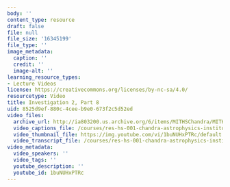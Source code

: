 ```yaml
---
body: ''
content_type: resource
draft: false
file: null
file_size: '16345199'
file_type: ''
image_metadata:
  caption: ''
  credit: ''
  image-alt: ''
learning_resource_types:
- Lecture Videos
license: https://creativecommons.org/licenses/by-nc-sa/4.0/
resourcetype: Video
title: Investigation 2, Part 8
uid: 8525d9ef-880c-4cee-b9e0-673f2c5d52ed
video_files:
  archive_url: http://ia803200.us.archive.org/6/items/MITHSChandra/MITHS_chandra_2_08_300k.mp4
  video_captions_file: /courses/res-hs-001-chandra-astrophysics-institute/1buNUHxPTRc_captions.webvtt
  video_thumbnail_file: https://img.youtube.com/vi/1buNUHxPTRc/default.jpg
  video_transcript_file: /courses/res-hs-001-chandra-astrophysics-institute/1buNUHxPTRc_transcript.pdf
video_metadata:
  video_speakers: ''
  video_tags: ''
  youtube_description: ''
  youtube_id: 1buNUHxPTRc
---
```

